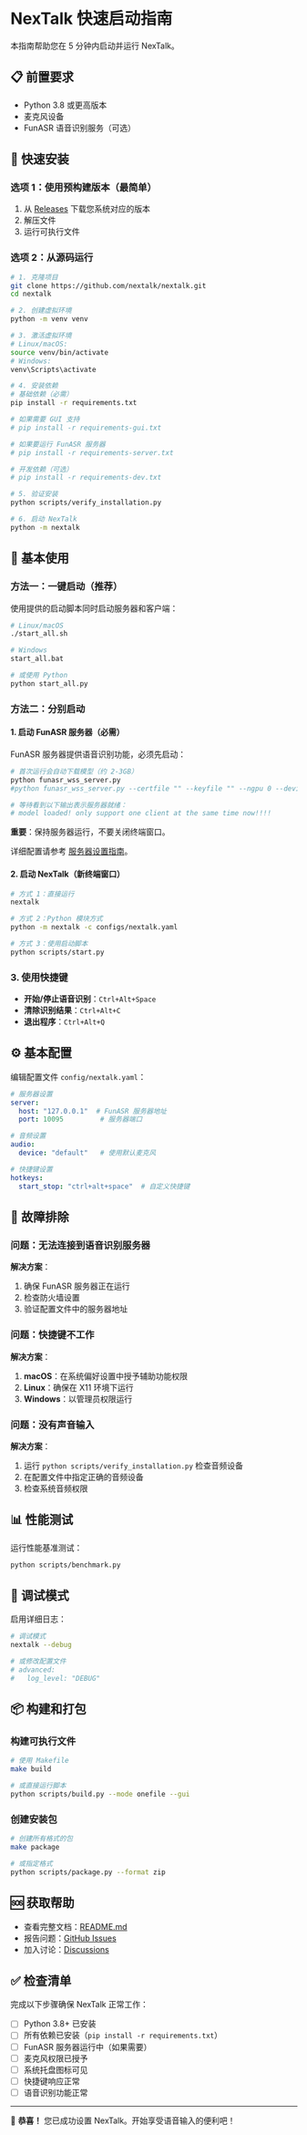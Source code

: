 # NexTalk 快速启动指南

本指南帮助您在 5 分钟内启动并运行 NexTalk。

## 📋 前置要求

- Python 3.8 或更高版本
- 麦克风设备
- FunASR 语音识别服务（可选）

## 🚀 快速安装

### 选项 1：使用预构建版本（最简单）

1. 从 [Releases](https://github.com/nextalk/nextalk/releases) 下载您系统对应的版本
2. 解压文件
3. 运行可执行文件

### 选项 2：从源码运行

```bash
# 1. 克隆项目
git clone https://github.com/nextalk/nextalk.git
cd nextalk

# 2. 创建虚拟环境
python -m venv venv

# 3. 激活虚拟环境
# Linux/macOS:
source venv/bin/activate
# Windows:
venv\Scripts\activate

# 4. 安装依赖
# 基础依赖（必需）
pip install -r requirements.txt

# 如果需要 GUI 支持
# pip install -r requirements-gui.txt

# 如果要运行 FunASR 服务器
# pip install -r requirements-server.txt

# 开发依赖（可选）
# pip install -r requirements-dev.txt

# 5. 验证安装
python scripts/verify_installation.py

# 6. 启动 NexTalk
python -m nextalk
```

## 🎯 基本使用

### 方法一：一键启动（推荐）

使用提供的启动脚本同时启动服务器和客户端：

```bash
# Linux/macOS
./start_all.sh

# Windows
start_all.bat

# 或使用 Python
python start_all.py
```

### 方法二：分别启动

#### 1. 启动 FunASR 服务器（必需）

FunASR 服务器提供语音识别功能，必须先启动：

```bash
# 首次运行会自动下载模型（约 2-3GB）
python funasr_wss_server.py
#python funasr_wss_server.py --certfile "" --keyfile "" --ngpu 0 --device cpu

# 等待看到以下输出表示服务器就绪：
# model loaded! only support one client at the same time now!!!!
```

**重要**：保持服务器运行，不要关闭终端窗口。

详细配置请参考 [服务器设置指南](docs/SERVER_SETUP.md)。

#### 2. 启动 NexTalk（新终端窗口）

```bash
# 方式 1：直接运行
nextalk

# 方式 2：Python 模块方式
python -m nextalk -c configs/nextalk.yaml

# 方式 3：使用启动脚本
python scripts/start.py
```

### 3. 使用快捷键

- **开始/停止语音识别**：`Ctrl+Alt+Space`
- **清除识别结果**：`Ctrl+Alt+C`
- **退出程序**：`Ctrl+Alt+Q`

## ⚙️ 基本配置

编辑配置文件 `config/nextalk.yaml`：

```yaml
# 服务器设置
server:
  host: "127.0.0.1"  # FunASR 服务器地址
  port: 10095         # 服务器端口

# 音频设置
audio:
  device: "default"   # 使用默认麦克风

# 快捷键设置
hotkeys:
  start_stop: "ctrl+alt+space"  # 自定义快捷键
```

## 🔧 故障排除

### 问题：无法连接到语音识别服务器

**解决方案**：
1. 确保 FunASR 服务器正在运行
2. 检查防火墙设置
3. 验证配置文件中的服务器地址

### 问题：快捷键不工作

**解决方案**：
1. **macOS**：在系统偏好设置中授予辅助功能权限
2. **Linux**：确保在 X11 环境下运行
3. **Windows**：以管理员权限运行

### 问题：没有声音输入

**解决方案**：
1. 运行 `python scripts/verify_installation.py` 检查音频设备
2. 在配置文件中指定正确的音频设备
3. 检查系统音频权限

## 📊 性能测试

运行性能基准测试：

```bash
python scripts/benchmark.py
```

## 🐛 调试模式

启用详细日志：

```bash
# 调试模式
nextalk --debug

# 或修改配置文件
# advanced:
#   log_level: "DEBUG"
```

## 📦 构建和打包

### 构建可执行文件

```bash
# 使用 Makefile
make build

# 或直接运行脚本
python scripts/build.py --mode onefile --gui
```

### 创建安装包

```bash
# 创建所有格式的包
make package

# 或指定格式
python scripts/package.py --format zip
```

## 🆘 获取帮助

- 查看完整文档：[README.md](README.md)
- 报告问题：[GitHub Issues](https://github.com/nextalk/nextalk/issues)
- 加入讨论：[Discussions](https://github.com/nextalk/nextalk/discussions)

## ✅ 检查清单

完成以下步骤确保 NexTalk 正常工作：

- [ ] Python 3.8+ 已安装
- [ ] 所有依赖已安装（`pip install -r requirements.txt`）
- [ ] FunASR 服务器运行中（如果需要）
- [ ] 麦克风权限已授予
- [ ] 系统托盘图标可见
- [ ] 快捷键响应正常
- [ ] 语音识别功能正常

---

🎉 **恭喜！** 您已成功设置 NexTalk。开始享受语音输入的便利吧！